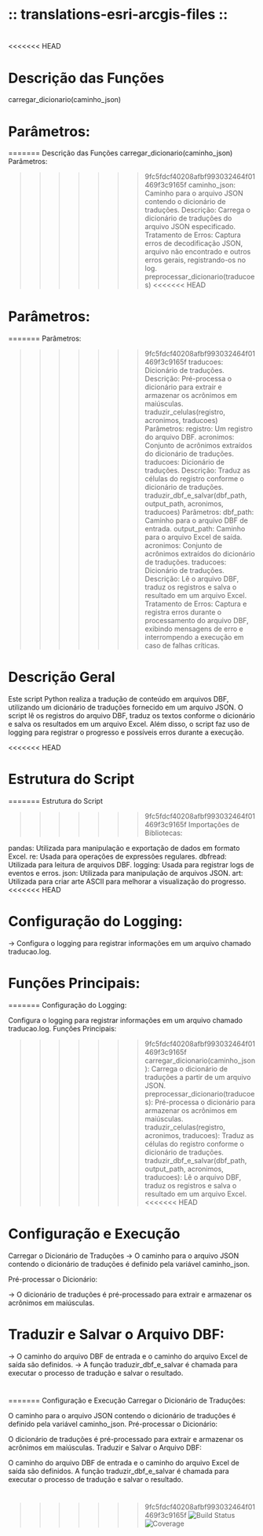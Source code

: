 # :: translations-esri-arcgis-files  ::
#

<<<<<<< HEAD
# Descrição das Funções
carregar_dicionario(caminho_json)
# Parâmetros:
=======
Descrição das Funções
carregar_dicionario(caminho_json)
Parâmetros:
>>>>>>> 9fc5fdcf40208afbf993032464f01469f3c9165f
caminho_json: Caminho para o arquivo JSON contendo o dicionário de traduções.
Descrição: Carrega o dicionário de traduções do arquivo JSON especificado.
Tratamento de Erros: Captura erros de decodificação JSON, arquivo não encontrado e outros erros gerais, registrando-os no log.
preprocessar_dicionario(traducoes)
<<<<<<< HEAD
# Parâmetros: 
=======
Parâmetros:
>>>>>>> 9fc5fdcf40208afbf993032464f01469f3c9165f
traducoes: Dicionário de traduções.
Descrição: Pré-processa o dicionário para extrair e armazenar os acrônimos em maiúsculas.
traduzir_celulas(registro, acronimos, traducoes)
Parâmetros:
registro: Um registro do arquivo DBF.
acronimos: Conjunto de acrônimos extraídos do dicionário de traduções.
traducoes: Dicionário de traduções.
Descrição: Traduz as células do registro conforme o dicionário de traduções.
traduzir_dbf_e_salvar(dbf_path, output_path, acronimos, traducoes)
Parâmetros:
dbf_path: Caminho para o arquivo DBF de entrada.
output_path: Caminho para o arquivo Excel de saída.
acronimos: Conjunto de acrônimos extraídos do dicionário de traduções.
traducoes: Dicionário de traduções.
Descrição: Lê o arquivo DBF, traduz os registros e salva o resultado em um arquivo Excel.
Tratamento de Erros: Captura e registra erros durante o processamento do arquivo DBF, exibindo mensagens de erro e interrompendo a execução em caso de falhas críticas.
# Descrição Geral
Este script Python realiza a tradução de conteúdo em arquivos DBF, utilizando um dicionário de traduções fornecido em um arquivo JSON. O script lê os registros do arquivo DBF, traduz os textos conforme o dicionário e salva os resultados em um arquivo Excel. Além disso, o script faz uso de logging para registrar o progresso e possíveis erros durante a execução.

<<<<<<< HEAD
# Estrutura do Script
=======
Estrutura do Script
>>>>>>> 9fc5fdcf40208afbf993032464f01469f3c9165f
Importações de Bibliotecas:

pandas: Utilizada para manipulação e exportação de dados em formato Excel.
re: Usada para operações de expressões regulares.
dbfread: Utilizada para leitura de arquivos DBF.
logging: Usada para registrar logs de eventos e erros.
json: Utilizada para manipulação de arquivos JSON.
art: Utilizada para criar arte ASCII para melhorar a visualização do progresso.
<<<<<<< HEAD
# Configuração do Logging:
-> Configura o logging para registrar informações em um arquivo chamado traducao.log.

# Funções Principais:
=======
Configuração do Logging:

Configura o logging para registrar informações em um arquivo chamado traducao.log.
Funções Principais:

>>>>>>> 9fc5fdcf40208afbf993032464f01469f3c9165f
carregar_dicionario(caminho_json): Carrega o dicionário de traduções a partir de um arquivo JSON.
preprocessar_dicionario(traducoes): Pré-processa o dicionário para armazenar os acrônimos em maiúsculas.
traduzir_celulas(registro, acronimos, traducoes): Traduz as células do registro conforme o dicionário de traduções.
traduzir_dbf_e_salvar(dbf_path, output_path, acronimos, traducoes): Lê o arquivo DBF, traduz os registros e salva o resultado em um arquivo Excel.
<<<<<<< HEAD

# Configuração e Execução
Carregar o Dicionário de Traduções
-> O caminho para o arquivo JSON contendo o dicionário de traduções é definido pela variável caminho_json.

Pré-processar o Dicionário:

-> O dicionário de traduções é pré-processado para extrair e armazenar os acrônimos em maiúsculas.

# Traduzir e Salvar o Arquivo DBF:
-> O caminho do arquivo DBF de entrada e o caminho do arquivo Excel de saída são definidos.
-> A função traduzir_dbf_e_salvar é chamada para executar o processo de tradução e salvar o resultado.

# 
=======
Configuração e Execução
Carregar o Dicionário de Traduções:

O caminho para o arquivo JSON contendo o dicionário de traduções é definido pela variável caminho_json.
Pré-processar o Dicionário:

O dicionário de traduções é pré-processado para extrair e armazenar os acrônimos em maiúsculas.
Traduzir e Salvar o Arquivo DBF:

O caminho do arquivo DBF de entrada e o caminho do arquivo Excel de saída são definidos.
A função traduzir_dbf_e_salvar é chamada para executar o processo de tradução e salvar o resultado.
#
>>>>>>> 9fc5fdcf40208afbf993032464f01469f3c9165f
![Build Status](https://img.shields.io/github/actions/workflow/status/wkndavid/translations-esri-arcgis-files/python-package.yml?branch=main)
![Coverage](https://img.shields.io/codecov/c/github/wkndavid/translations-esri-arcgis-files?branch=main)